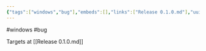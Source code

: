 ```yaml
---
{"tags":["windows","bug"],"embeds":[],"links":["Release 0.1.0.md"],"uuid":"0202b009-2ba7-46aa-9a8f-f43df40d9573","todos":{"done":[],"pending":[]}}
---
```

#windows #bug

Targets at [[Release 0.1.0.md]]